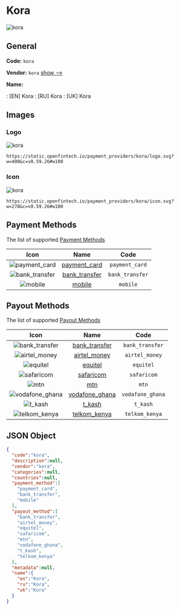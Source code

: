 
# Kora 
![kora](https://static.openfintech.io/payment_providers/kora/logo.svg?w=400&c=v0.59.26#w100)  

## General 
 
**Code:** `kora` 
 
**Vendor:** `kora` [show -->](/vendors/kora/) 
 
**Name:** 
 
:	[EN] Kora 
:	[RU] Kora 
:	[UK] Kora 
 

## Images 

### Logo 
 
![kora](https://static.openfintech.io/payment_providers/kora/logo.svg?w=400&c=v0.59.26#w100)  

```
https://static.openfintech.io/payment_providers/kora/logo.svg?w=400&c=v0.59.26#w100
```  

### Icon 
 
![kora](https://static.openfintech.io/payment_providers/kora/icon.svg?w=278&c=v0.59.26#w100)  

```
https://static.openfintech.io/payment_providers/kora/icon.svg?w=278&c=v0.59.26#w100
```  

## Payment Methods 
 
The list of supported [Payment Methods](/payment-methods/) 

|Icon|Name|Code| 
|:---:|:---:|:---:| 
|![payment_card](https://static.openfintech.io/payment_methods/payment_card/icon.svg?w=278&c=v0.59.26#w100) |[payment_card](/payment-methods/payment_card/)|`payment_card`| 
|![bank_transfer](https://static.openfintech.io/payment_methods/bank_transfer/icon.svg?w=278&c=v0.59.26#w100) |[bank_transfer](/payment-methods/bank_transfer/)|`bank_transfer`| 
|![mobile](https://static.openfintech.io/payment_methods/mobile/icon.svg?w=278&c=v0.59.26#w100) |[mobile](/payment-methods/mobile/)|`mobile`| 
 

## Payout Methods 
 
The list of supported [Payout Methods](/payout-methods/) 

|Icon|Name|Code| 
|:---:|:---:|:---:| 
|![bank_transfer](https://static.openfintech.io/payout_methods/bank_transfer/icon.svg?w=278&c=v0.59.26#w40) |[bank_transfer](payout-methodsbank_transfer/)|`bank_transfer`| 
|![airtel_money](https://static.openfintech.io/payout_methods/airtel_money/icon.png?w=278&c=v0.59.26#w40) |[airtel_money](payout-methodsairtel_money/)|`airtel_money`| 
|![equitel](https://static.openfintech.io/payout_methods/equitel/icon.png?w=278&c=v0.59.26#w40) |[equitel](payout-methodsequitel/)|`equitel`| 
|![safaricom](https://static.openfintech.io/payout_methods/safaricom/icon.png?w=278&c=v0.59.26#w40) |[safaricom](payout-methodssafaricom/)|`safaricom`| 
|![mtn](https://static.openfintech.io/payout_methods/mtn/icon.svg?w=278&c=v0.59.26#w40) |[mtn](payout-methodsmtn/)|`mtn`| 
|![vodafone_ghana](https://static.openfintech.io/payout_methods/vodafone_ghana/icon.png?w=278&c=v0.59.26#w40) |[vodafone_ghana](payout-methodsvodafone_ghana/)|`vodafone_ghana`| 
|![t_kash](https://static.openfintech.io/payout_methods/t_kash/icon.svg?w=278&c=v0.59.26#w40) |[t_kash](payout-methodst_kash/)|`t_kash`| 
|![telkom_kenya](https://static.openfintech.io/payout_methods/telkom_kenya/icon.svg?w=278&c=v0.59.26#w40) |[telkom_kenya](payout-methodstelkom_kenya/)|`telkom_kenya`| 
 

## JSON Object 

```json
{
  "code":"kora",
  "description":null,
  "vendor":"kora",
  "categories":null,
  "countries":null,
  "payment_method":[
    "payment_card",
    "bank_transfer",
    "mobile"
  ],
  "payout_method":[
    "bank_transfer",
    "airtel_money",
    "equitel",
    "safaricom",
    "mtn",
    "vodafone_ghana",
    "t_kash",
    "telkom_kenya"
  ],
  "metadata":null,
  "name":{
    "en":"Kora",
    "ru":"Kora",
    "uk":"Kora"
  }
}
```  
